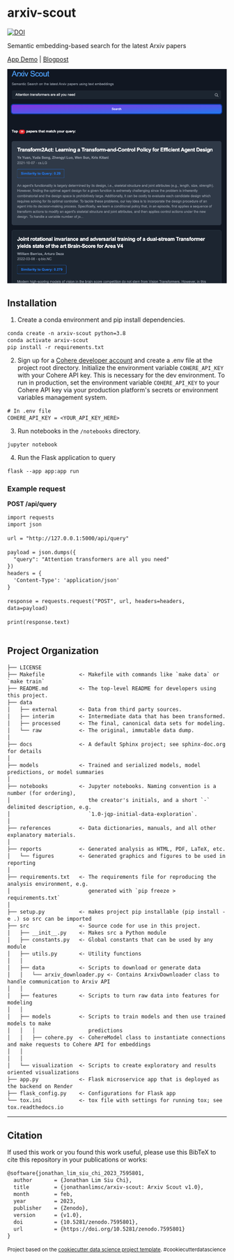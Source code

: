 arxiv-scout
==============================
[![DOI](https://zenodo.org/badge/595349248.svg)](https://zenodo.org/badge/latestdoi/595349248)

Semantic embedding-based search for the latest Arxiv papers 

[App Demo](https://jonathanlimsc.com/projects/arxiv-scout/app) | [Blogpost](https://jonathanlimsc.com/projects/arxiv-scout/)

![Arxiv Scout App](assets/arxiv-scout-screenshot.png)

## Installation

1. Create a conda environment and pip install dependencies.
```
conda create -n arxiv-scout python=3.8
conda activate arxiv-scout
pip install -r requirements.txt
```

2. Sign up for a [Cohere developer account](https://dashboard.cohere.ai/) and create a .env file at the project root directory. Initialize the environment variable `COHERE_API_KEY` with your Cohere API key. This is necessary for the dev environment. To run in production, set the environment variable `COHERE_API_KEY` to your Cohere API key via your production platform's secrets or environment variables management system.
```
# In .env file
COHERE_API_KEY = <YOUR_API_KEY_HERE>
```

3. Run notebooks in the `/notebooks` directory.
```
jupyter notebook
```

4. Run the Flask application to query
```
flask --app app:app run
```

### Example request
**POST /api/query**
```
import requests
import json

url = "http://127.0.0.1:5000/api/query"

payload = json.dumps({
  "query": "Attention transformers are all you need"
})
headers = {
  'Content-Type': 'application/json'
}

response = requests.request("POST", url, headers=headers, data=payload)

print(response.text)


```

Project Organization
------------

    ├── LICENSE
    ├── Makefile           <- Makefile with commands like `make data` or `make train`
    ├── README.md          <- The top-level README for developers using this project.
    ├── data
    │   ├── external       <- Data from third party sources.
    │   ├── interim        <- Intermediate data that has been transformed.
    │   ├── processed      <- The final, canonical data sets for modeling.
    │   └── raw            <- The original, immutable data dump.
    │
    ├── docs               <- A default Sphinx project; see sphinx-doc.org for details
    │
    ├── models             <- Trained and serialized models, model predictions, or model summaries
    │
    ├── notebooks          <- Jupyter notebooks. Naming convention is a number (for ordering),
    │                         the creator's initials, and a short `-` delimited description, e.g.
    │                         `1.0-jqp-initial-data-exploration`.
    │
    ├── references         <- Data dictionaries, manuals, and all other explanatory materials.
    │
    ├── reports            <- Generated analysis as HTML, PDF, LaTeX, etc.
    │   └── figures        <- Generated graphics and figures to be used in reporting
    │
    ├── requirements.txt   <- The requirements file for reproducing the analysis environment, e.g.
    │                         generated with `pip freeze > requirements.txt`
    │
    ├── setup.py           <- makes project pip installable (pip install -e .) so src can be imported
    ├── src                <- Source code for use in this project.
    │   ├── __init__.py    <- Makes src a Python module
    │   ├── constants.py   <- Global constants that can be used by any module
    │   ├── utils.py       <- Utility functions
    │   │
    │   ├── data           <- Scripts to download or generate data
    │   │   └── arxiv_downloader.py <- Contains ArxivDownloader class to handle communication to Arxiv API
    │   │
    │   ├── features       <- Scripts to turn raw data into features for modeling
    │   │
    │   ├── models         <- Scripts to train models and then use trained models to make
    │   │   │                 predictions
    │   │   ├── cohere.py  <- CohereModel class to instantiate connections and make requests to Cohere API for embeddings
    │   │ 
    │   │
    │   └── visualization  <- Scripts to create exploratory and results oriented visualizations
    ├── app.py             <- Flask microservice app that is deployed as the backend on Render
    ├── flask_config.py    <- Configurations for Flask app
    └── tox.ini            <- tox file with settings for running tox; see tox.readthedocs.io


--------

## Citation

If used this work or you found this work useful, please use this BibTeX to cite this repository in your publications or works:
```
@software{jonathan_lim_siu_chi_2023_7595801,
  author       = {Jonathan Lim Siu Chi},
  title        = {jonathanlimsc/arxiv-scout: Arxiv Scout v1.0},
  month        = feb,
  year         = 2023,
  publisher    = {Zenodo},
  version      = {v1.0},
  doi          = {10.5281/zenodo.7595801},
  url          = {https://doi.org/10.5281/zenodo.7595801}
}
```

<p><small>Project based on the <a target="_blank" href="https://drivendata.github.io/cookiecutter-data-science/">cookiecutter data science project template</a>. #cookiecutterdatascience</small></p>
